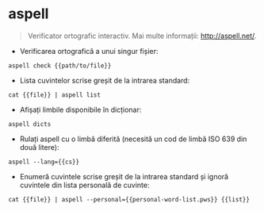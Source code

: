 # aspell

> Verificator ortografic interactiv.
> Mai multe informații: <http://aspell.net/>.

- Verificarea ortografică a unui singur fișier:

`aspell check {{path/to/file}}`

- Lista cuvintelor scrise greșit de la intrarea standard:

`cat {{file}} | aspell list`

- Afișați limbile disponibile în dicționar:

`aspell dicts`

- Rulați aspell cu o limbă diferită (necesită un cod de limbă ISO 639 din două litere):

`aspell --lang={{cs}}`

- Enumeră cuvintele scrise greșit de la intrarea standard și ignoră cuvintele din lista personală de cuvinte:

`cat {{file}} | aspell --personal={{personal-word-list.pws}} {{list}}`
